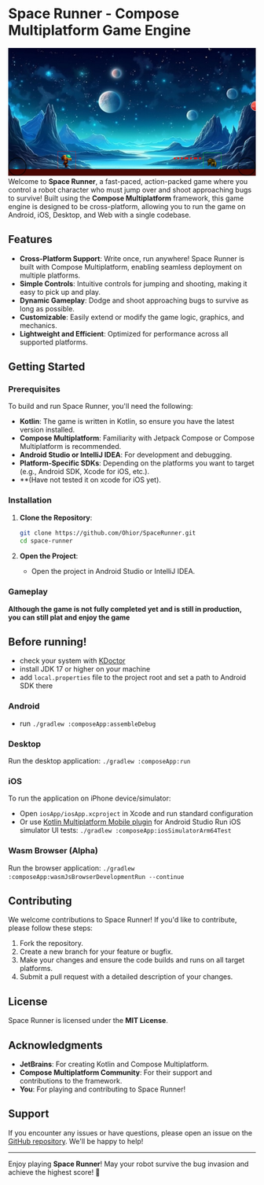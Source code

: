 # Space Runner - Compose Multiplatform Game Engine

![Game Preview](GIT_ASSETS/java_9WIzef1fcj.png)
Welcome to **Space Runner**, a fast-paced, action-packed game where you control a robot character
who must jump over and shoot approaching bugs to survive! Built using the **Compose Multiplatform**
framework, this game engine is designed to be cross-platform, allowing you to run the game on
Android, iOS, Desktop, and Web with a single codebase.

## Features

- **Cross-Platform Support**: Write once, run anywhere! Space Runner is built with Compose
  Multiplatform, enabling seamless deployment on multiple platforms.
- **Simple Controls**: Intuitive controls for jumping and shooting, making it easy to pick up and
  play.
- **Dynamic Gameplay**: Dodge and shoot approaching bugs to survive as long as possible.
- **Customizable**: Easily extend or modify the game logic, graphics, and mechanics.
- **Lightweight and Efficient**: Optimized for performance across all supported platforms.

## Getting Started

### Prerequisites

To build and run Space Runner, you'll need the following:

- **Kotlin**: The game is written in Kotlin, so ensure you have the latest version installed.
- **Compose Multiplatform**: Familiarity with Jetpack Compose or Compose Multiplatform is
  recommended.
- **Android Studio or IntelliJ IDEA**: For development and debugging.
- **Platform-Specific SDKs**: Depending on the platforms you want to target (e.g., Android SDK,
  Xcode for iOS, etc.).
- **(Have not tested it on xcode for iOS yet).

### Installation

1. **Clone the Repository**:
   ```bash
   git clone https://github.com/Ohior/SpaceRunner.git
   cd space-runner
   ```

2. **Open the Project**:
    - Open the project in Android Studio or IntelliJ IDEA.

### Gameplay

**Although the game is not fully completed yet and is still in production, you can still plat and
enjoy the game**

## Before running!

- check your system with [KDoctor](https://github.com/Kotlin/kdoctor)
- install JDK 17 or higher on your machine
- add `local.properties` file to the project root and set a path to Android SDK there

### Android

- run `./gradlew :composeApp:assembleDebug`

### Desktop

Run the desktop application: `./gradlew :composeApp:run`

### iOS

To run the application on iPhone device/simulator:

- Open `iosApp/iosApp.xcproject` in Xcode and run standard configuration
- Or
  use [Kotlin Multiplatform Mobile plugin](https://plugins.jetbrains.com/plugin/14936-kotlin-multiplatform-mobile)
  for Android Studio
  Run iOS simulator UI tests: `./gradlew :composeApp:iosSimulatorArm64Test`

### Wasm Browser (Alpha)

Run the browser application: `./gradlew :composeApp:wasmJsBrowserDevelopmentRun --continue`

## Contributing

We welcome contributions to Space Runner! If you'd like to contribute, please follow these steps:

1. Fork the repository.
2. Create a new branch for your feature or bugfix.
3. Make your changes and ensure the code builds and runs on all target platforms.
4. Submit a pull request with a detailed description of your changes.

## License

Space Runner is licensed under the **MIT License**.

## Acknowledgments

- **JetBrains**: For creating Kotlin and Compose Multiplatform.
- **Compose Multiplatform Community**: For their support and contributions to the framework.
- **You**: For playing and contributing to Space Runner!

## Support

If you encounter any issues or have questions, please open an issue on
the [GitHub repository](https://github.com/your-repo/space-runner/issues). We'll be happy to help!

---
Enjoy playing **Space Runner**! May your robot survive the bug invasion and achieve the highest
score! 🚀
